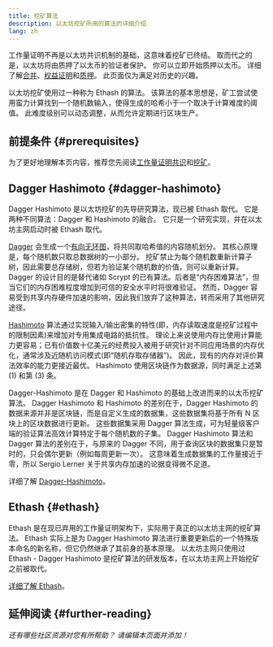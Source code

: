 ```yaml
---
title: 挖矿算法
description: 以太坊挖矿所用的算法的详细介绍
lang: zh
---
```


<InfoBanner emoji=":wave:">
工作量证明不再是以太坊共识机制的基础，这意味着挖矿已终结。 取而代之的是，以太坊将由质押了以太币的验证者保护。 你可以立即开始质押以太币。 详细了解<a href='/roadmap/merge/'>合并</a>、<a href='/developers/docs/consensus-mechanisms/pos/'>权益证明</a>和<a href='/staking/'>质押</a>。 此页面仅为满足对历史的兴趣。
</InfoBanner>

以太坊挖矿使用过一种称为 Ethash 的算法。 该算法的基本思想是，矿工尝试使用蛮力计算找到一个随机数输入，使得生成的哈希小于一个取决于计算难度的阈值。 此难度级别可以动态调整，从而允许定期进行区块生产。

## 前提条件 \{#prerequisites}

为了更好地理解本页内容，推荐您先阅读[工作量证明共识](/developers/docs/consensus-mechanisms/pow)和[挖矿](/developers/docs/consensus-mechanisms/pow/mining)。

## Dagger Hashimoto \{#dagger-hashimoto}

Dagger Hashimoto 是以太坊挖矿的先导研究算法，现已被 Ethash 取代。 它是两种不同算法：Dagger 和 Hashimoto 的融合。 它只是一个研究实现，并在以太坊主网启动时被 Ethash 取代。

[Dagger](http://www.hashcash.org/papers/dagger.html) 会生成一个[有向无环图](https://en.wikipedia.org/wiki/Directed_acyclic_graph)，将共同取哈希值的内容随机划分。 其核心原理是，每个随机数只取总数据树的一小部分。 挖矿禁止为每个随机数重新计算子树，因此需要总存储树，但若为验证某个随机数的价值，则可以重新计算。 Dagger 的设计目的是替代诸如 Scrypt 的已有算法。后者是“内存困难算法”，但当它们的内存困难程度增加到可信的安全水平时将很难验证。 然而，Dagger 容易受到共享内存硬件加速的影响，因此我们放弃了这种算法，转而采用了其他研究途径。

[Hashimoto](http://diyhpl.us/%7Ebryan/papers2/bitcoin/meh/hashimoto.pdf) 算法通过实现输入/输出密集的特性(即，内存读取速度是挖矿过程中的限制因素)来增加对专用集成电路的抵抗性。 理论上来说使用内存比使用计算能力更容易；已有价值数十亿美元的经费投入被用于研究针对不同应用场景的内存优化，通常涉及近随机访问模式(即“随机存取存储器”)。 因此，现有的内存对评价算法效率的能力更接近最优。 Hashimoto 使用区块链作为数据源，同时满足上述第 (1) 和第 (3) 条。

Dagger-Hashimoto 是在 Dagger 和 Hashimoto 的基础上改进而来的以太币挖矿算法。 Dagger Hashimoto 和 Hashimoto 的差别在于，Dagger Hashimoto 的数据来源并非是区块链，而是自定义生成的数据集，这些数据集将基于所有 N 区块上的区块数据进行更新。 这些数据集采用 Dagger 算法生成，可为轻量级客户端的验证算法高效计算特定于每个随机数的子集。 Dagger Hashimoto 算法和 Dagger 算法的差别在于，与原来的 Dagger 不同，用于查询区块的数据集只是暂时的，只会偶尔更新（例如每周更新一次）。 这意味着生成数据集的工作量接近于零，所以 Sergio Lerner 关于共享内存加速的论据变得微不足道。

详细了解 [Dagger-Hashimoto](/developers/docs/consensus-mechanisms/pow/mining-algorithms/dagger-hashimoto)。

## Ethash \{#ethash}

Ethash 是在现已弃用的工作量证明架构下，实际用于真正的以太坊主网的挖矿算法。 Ethash 实际上是为 Dagger Hashimoto 算法进行重要更新后的一个特殊版本命名的新名称，但它仍然继承了其前身的基本原理。 以太坊主网只使用过 Ethash - Dagger Hashimoto 是挖矿算法的研发版本，在以太坊主网上开始挖矿之前被取代。

[详细了解 Ethash](/developers/docs/consensus-mechanisms/pow/mining-algorithms/ethash)。

## 延伸阅读 \{#further-reading}

_还有哪些社区资源对您有所帮助？ 请编辑本页面并添加！_
